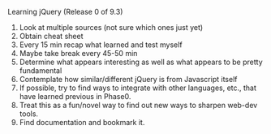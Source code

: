 Learning jQuery (Release 0 of 9.3)

1. Look at multiple sources (not sure which ones just yet)
2. Obtain cheat sheet
3. Every 15 min recap what learned and test myself 
4. Maybe take break every 45-50 min
5. Determine what appears interesting as well as what appears to be pretty fundamental
6. Contemplate how similar/different jQuery is from Javascript itself
7. If possible, try to find ways to integrate with other languages, etc., that have learned previous in Phase0.
8. Treat this as a fun/novel way to find out new ways to sharpen web-dev tools.
9. Find documentation and bookmark it.
